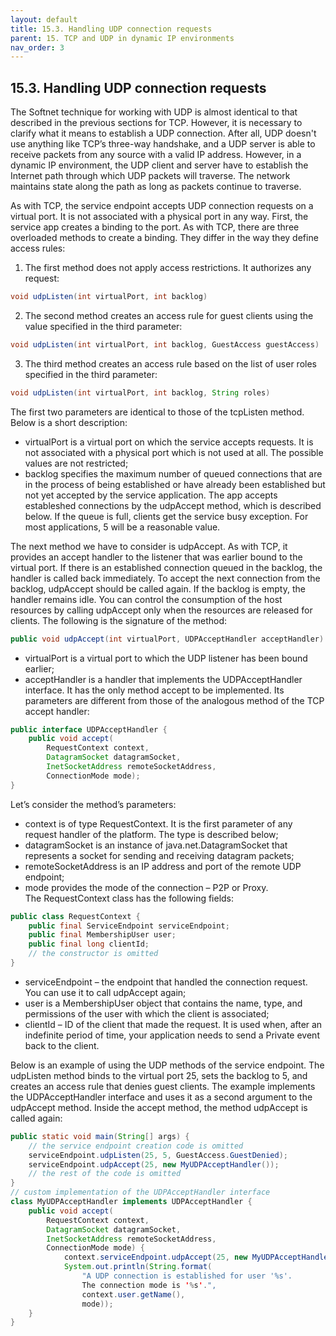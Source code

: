 ```yaml
---
layout: default
title: 15.3. Handling UDP connection requests
parent: 15. TCP and UDP in dynamic IP environments
nav_order: 3
---
```


## 15.3. Handling UDP connection requests

The Softnet technique for working with UDP is almost identical to that described in the previous sections for TCP. However, it is necessary to clarify what it means to establish a UDP connection. After all, UDP doesn't use anything like TCP’s three-way handshake, and a UDP server is able to receive packets from any source with a valid IP address. However, in a dynamic IP environment, the UDP client and server have to establish the Internet path through which UDP packets will traverse. The network maintains state along the path as long as packets continue to traverse.  

As with TCP, the service endpoint accepts UDP connection requests on a virtual port. It is not associated with a physical port in any way. First, the service app creates a binding to the port. As with TCP, there are three overloaded methods to create a binding. They differ in the way they define access rules:
1. The first method does not apply access restrictions. It authorizes any request:
```java
void udpListen(int virtualPort, int backlog)
```
2. The second method creates an access rule for guest clients using the value specified in the third parameter:
```java
void udpListen(int virtualPort, int backlog, GuestAccess guestAccess)
```
3. The third method creates an access rule based on the list of user roles specified in the third parameter:
```java
void udpListen(int virtualPort, int backlog, String roles)
```

The first two parameters are identical to those of the <span class="method">tcpListen</span> method. Below is a short description:
*	<span class="param">virtualPort</span> is a virtual port on which the service accepts requests. It is not associated with a physical port which is not used at all. The possible values are not restricted;
*	<span class="param">backlog</span> specifies the maximum number of queued connections that are in the process of being established or have already been established but not yet accepted by the service application. The app accepts estableshed connections by the <span class="method">udpAccept</span> method, which is described below. If the queue is full, clients get the service busy exception. For most applications, 5 will be a reasonable value.  

The next method we have to consider is <span class="method">udpAccept</span>. As with TCP, it provides an accept handler to the listener that was earlier bound to the virtual port. If there is an established connection queued in the backlog, the handler is called back immediately. To accept the next connection from the backlog, <span class="method">udpAccept</span> should be called again. If the backlog is empty, the handler remains idle. You can control the consumption of the host resources by calling <span class="method">udpAccept</span> only when the resources are released for clients. The following is the signature of the method:
```java
public void udpAccept(int virtualPort, UDPAcceptHandler acceptHandler)
```
*	<span class="param">virtualPort</span> is a virtual port to which the UDP listener has been bound earlier;
*	<span class="param">acceptHandler</span> is a handler that implements the <span class="datatype">UDPAcceptHandler</span> interface. It has the only method <span class="method">accept</span> to be implemented. Its parameters are different from those of the analogous method of the TCP accept handler:  
```java
public interface UDPAcceptHandler {
    public void accept(
        RequestContext context,
        DatagramSocket datagramSocket, 
        InetSocketAddress remoteSocketAddress,
        ConnectionMode mode);
}
```
Let’s consider the method’s parameters:
*	<span class="param">context</span> is of type <span class="datatype">RequestContext</span>. It is the first parameter of any request handler of the platform. The type is described below;
*	<span class="param">datagramSocket</span> is an instance of java.net.DatagramSocket that represents a socket for sending and receiving datagram packets;
*	<span class="param">remoteSocketAddress</span> is an IP address and port of the remote UDP endpoint;
*	<span class="param">mode</span> provides the mode of the connection – P2P or Proxy.  
The <span class="datatype">RequestContext</span> class has the following fields:
```java
public class RequestContext {
    public final ServiceEndpoint serviceEndpoint;
    public final MembershipUser user;
    public final long clientId;	
    // the constructor is omitted
}
```
*	<span class="field">serviceEndpoint</span> – the endpoint that handled the connection request. You can use it to call <span class="method">udpAccept</span> again;
*	<span class="field">user</span> is a <span class="datatype">MembershipUser</span> object that contains the name, type, and permissions of the user with which the client is associated;
*	<span class="field">clientId</span> – ID of the client that made the request. It is used when, after an indefinite period of time, your application needs to send a Private event back to the client.  

Below is an example of using the UDP methods of the service endpoint. The <span class="method">udpListen</span> method binds to the virtual port 25, sets the backlog to 5, and creates an access rule that denies guest clients. The example implements the <span class="datatype">UDPAcceptHandler</span> interface and uses it as a second argument to the <span class="method">udpAccept</span> method. Inside the <span class="method">accept</span> method, the method <span class="method">udpAccept</span> is called again:
```java
public static void main(String[] args) {
    // the service endpoint creation code is omitted	
    serviceEndpoint.udpListen(25, 5, GuestAccess.GuestDenied);
    serviceEndpoint.udpAccept(25, new MyUDPAcceptHandler());	
    // the rest of the code is omitted
}
// custom implementation of the UDPAcceptHandler interface
class MyUDPAcceptHandler implements UDPAcceptHandler {
    public void accept(
        RequestContext context,
        DatagramSocket datagramSocket, 
        InetSocketAddress remoteSocketAddress,
        ConnectionMode mode) {
            context.serviceEndpoint.udpAccept(25, new MyUDPAcceptHandler());
            System.out.println(String.format(
                "A UDP connection is established for user '%s'.
                The connection mode is '%s'.",
                context.user.getName(),
                mode));
    }
}
```